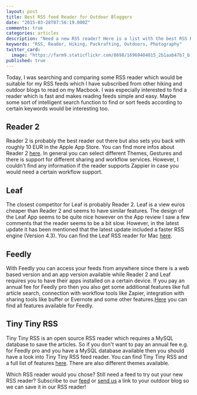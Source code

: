 ```yaml
---
layout: post
title: Best RSS feed Reader for Outdoor Bloggers
date: "2015-03-28T07:56:19.000Z"
comments: true
categories: articles
description: "Need a new RSS reader? Here is a list with the best RSS Reader for Outdoor Bloggers."
keywords: "RSS, Reader, Hiking, Packrafting, Outdoors, Photography"
twitter_card: 
  image: "https://farm9.staticflickr.com/8698/16969404015_2b1aab47b7_b.jpg"
published: true
---
```



Today, I was searching and comparing some RSS reader which would be suitable for my RSS feeds which I have subscribed from other hiking and outdoor blogs to read on my Macbook. I was especially interested to find a reader which is fast and makes reading feeds simple and easy. Maybe some sort of intelligent search function to find or sort feeds according to certain keywords would be interesting too. 

## Reader 2
Reader 2 is probably the best reader out there but also sets you back with roughly 10 EUR in the Apple App Store. You can find more infos about Reader 2 [here](http://reederapp.com/mac/). In general you can select different Themes, Gestures and there is support for different sharing and workflow services. However, I couldn't find any information if the reader supports Zappier in case you would need a certain workflow support. 

## Leaf
The closest competitor for Leaf is probably Reader 2. Leaf is a view euros cheaper than Reader 2 and seems to have similar features. The design of the Leaf App seems to be quite nice however on the App review I saw a few comments that the reader seems to be a bit slow. However, in the latest update it has been mentioned that the latest update included a faster RSS engine (Version 4.3). You can find the Leaf RSS reader for Mac [here](https://itunes.apple.com/us/app/leaf-rss-news-reader/id576338668?mt=12). 

## Feedly
With Feedly you can access your feeds from anywhere since there is a web based version and an app version available while Reader 2 and Leaf requires you to have their apps installed on a certain device. If you pay an annual fee for Feedly pro then you also get some additional features like full article search, connection with workflow tools like Zapier, integration with sharing tools like buffer or Evernote and some other features.[Here](https://feedly.com/i/pro) you can find all features available for Feedly. 

## Tiny Tiny RSS
Tiny Tiny RSS is an open source RSS reader which requires a MySQL database to save the articles. So if you don't want to pay an annual fee e.g. for Feedly pro and you have a MySQL database available then you should have a look into Tiny Tiny RSS feed reader. You can find Tiny Tiny RSS and a full list of features [here](http://tt-rss.org/redmine/projects/tt-rss/wiki). There are also different themes available. 

Which RSS reader would you chose? Still need a feed to try out your new RSS reader? Subscribe to our <a href="http://www.hikeventures.com/atom.xml">feed</a> or <a href="http://www.hikeventures.com/contact/">send us</a> a link to your outdoor blog so we can save it in our RSS reader!
